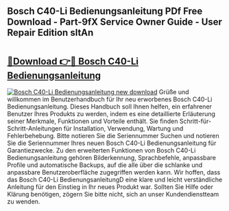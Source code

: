 ## Bosch C40-Li Bedienungsanleitung PDf Free Download - Part-9fX Service Owner Guide - User Repair Edition sltAn

# <h2><a href="http://df0tuof.blite.top/?on=Bosch+C40-Li+Bedienungsanleitung">🔗Download 👉🔴 Bosch C40-Li Bedienungsanleitung</a></h2>

[![Bosch C40-Li Bedienungsanleitung new download](https://i.imgur.com/lujVjoI.png)](http://df0tuof.blite.top/?on=Bosch+C40-Li+Bedienungsanleitung)
Grüße und willkommen im Benutzerhandbuch für Ihr neu erworbenes Bosch C40-Li Bedienungsanleitung. Dieses Handbuch soll Ihnen helfen, ein erfahrener Benutzer Ihres Produkts zu werden, indem es eine detaillierte Erläuterung seiner Merkmale, Funktionen und Vorteile enthält. Sie finden Schritt-für-Schritt-Anleitungen für Installation, Verwendung, Wartung und Fehlerbehebung. Bitte notieren Sie die Seriennummer Suchen und notieren Sie die Seriennummer Ihres neuen Bosch C40-Li Bedienungsanleitung für Garantiezwecke. Zu den erweiterten Funktionen von Bosch C40-Li Bedienungsanleitung gehören Bilderkennung, Sprachbefehle, anpassbare Profile und automatische Backups, auf die alle über die schlanke und anpassbare Benutzeroberfläche zugegriffen werden kann. Wir hoffen, dass das Bosch C40-Li BedienungsanleitungD eine klare und leicht verständliche Anleitung für den Einstieg in Ihr neues Produkt war. Sollten Sie Hilfe oder Klärung benötigen, zögern Sie bitte nicht, sich an unser Kundendienstteam zu wenden.
